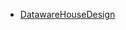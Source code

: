 - [ DatawareHouseDesign](https://huamingao.github.io/readingnotes/Hive%20Programing/DatawareHouseDesign)
